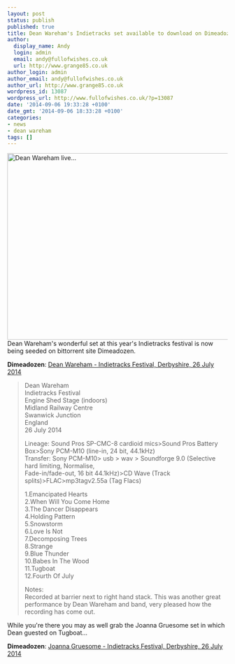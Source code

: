 ```yaml
---
layout: post
status: publish
published: true
title: Dean Wareham's Indietracks set available to download on Dimeadozen
author:
  display_name: Andy
  login: admin
  email: andy@fullofwishes.co.uk
  url: http://www.grange85.co.uk
author_login: admin
author_email: andy@fullofwishes.co.uk
author_url: http://www.grange85.co.uk
wordpress_id: 13087
wordpress_url: http://www.fullofwishes.co.uk/?p=13087
date: '2014-09-06 19:33:28 +0100'
date_gmt: '2014-09-06 18:33:28 +0100'
categories:
- news
- dean wareham
tags: []
---
```

<p><a href="https://www.flickr.com/photos/-christoph-/14568715680" title="Dean Wareham live... by Christoph!, on Flickr"><img class="aligncenter" src="https://farm6.staticflickr.com/5582/14568715680_62d7c1dcae_z.jpg" width="640" height="427" alt="Dean Wareham live..."></a><br />
Dean Wareham's wonderful set at this year's Indietracks festival is now being seeded on bittorrent site Dimeadozen.</p>
<p><strong>Dimeadozen</strong>: <a href="http://www.dimeadozen.org/torrents-details.php?id=504011">Dean Wareham - Indietracks Festival, Derbyshire, 26 July 2014</a></p>
<blockquote><p>
Dean Wareham<br />
Indietracks Festival<br />
Engine Shed Stage (indoors)<br />
Midland Railway Centre<br />
Swanwick Junction<br />
England<br />
26 July 2014</p>
<p>Lineage: Sound Pros SP-CMC-8 cardioid mics>Sound Pros Battery Box>Sony PCM-M10 (line-in, 24 bit, 44.1kHz)<br />
Transfer: Sony PCM-M10> usb > wav > Soundforge 9.0 (Selective hard limiting, Normalise,<br />
Fade-in/fade-out, 16 bit 44.1kHz)>CD Wave (Track splits)>FLAC>mp3tagv2.55a (Tag Flacs)</p>
<p>1.Emancipated Hearts<br />
2.When Will You Come Home<br />
3.The Dancer Disappears<br />
4.Holding Pattern<br />
5.Snowstorm<br />
6.Love Is Not<br />
7.Decomposing Trees<br />
8.Strange<br />
9.Blue Thunder<br />
10.Babes In The Wood<br />
11.Tugboat<br />
12.Fourth Of July</p>
<p>Notes:<br />
Recorded at barrier next to right hand stack. This was another great performance by Dean Wareham and band, very pleased how the recording has come out.
</p></blockquote>
<p>While you're there you may as well grab the Joanna Gruesome set in which Dean guested on Tugboat...</p>
<p><strong>Dimeadozen</strong>: <a href="http://www.dimeadozen.org/torrents-details.php?id=500053">Joanna Gruesome - Indietracks Festival, Derbyshire, 26 July 2014</a></p>
